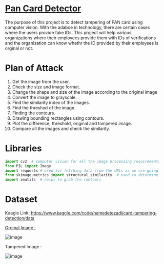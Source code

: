 # <u>Pan Card Detector</u>

The purpose of this project is to detect tampering of PAN card using computer vision. With the adabce in technology, there are certain cases where the users provide fake IDs. This project will help various organizations where their employees provide them with IDs of verifications and the organization can know whethr the ID provided by their employees is orginal or not.


# Plan of Attack 
1. Get the image from the user.
2. Check the size and image format.
3. Change the shape and size of the image according to the original image
4. Convert the image to grayscale.
5. Find the similarity index of the images.
6. Find the threshod of the image.
7. Finding the contours.
8. Drawing bounding rectangles using contours. 
9. Plot the difference, threshold, original and tampered image.
10. Compare all the images and check the similarity.


# Libraries 
```python 
import cv2  # computer vision for all the image processing requirements
from PIL import Image
import requests # used for fetching data from the URLs as we are going to take images from various urls
from skimage.metrics import structural_similarity  # used to determine the structural similarity score of the original and tamppered image
import imutils  # helps to grab the contours
```


# Dataset
Kaagle Link: https://www.kaggle.com/code/hamedetezadi/card-tampering-detection/data

<u>Orginal Image : </u>

![image](https://user-images.githubusercontent.com/93417245/208227483-41a819c2-5b11-4805-8043-7dd8d13f39c6.png)

Tampered Image : 

![image](https://user-images.githubusercontent.com/93417245/208227511-88bbd041-073a-4ca7-9464-5a1c8ecc264c.png)
